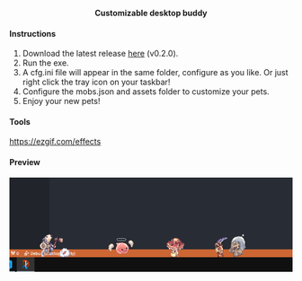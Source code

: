 <p align="center"><b>Customizable desktop buddy</b></p>

#### Instructions
1. Download the latest release [here](https://github.com/gccruz93/desktop-buddy/releases) (v0.2.0).
2. Run the exe.
3. A cfg.ini file will appear in the same folder, configure as you like. Or just right click the tray icon on your taskbar!
4. Configure the mobs.json and assets folder to customize your pets.
5. Enjoy your new pets!

#### Tools
https://ezgif.com/effects

#### Preview
<p align="center"><img alt="" src=".readme/preview.png"></p>
